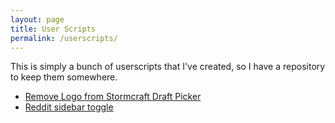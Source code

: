 ```yaml
---
layout: page
title: User Scripts
permalink: /userscripts/
---
```


This is simply a bunch of userscripts that I've created, so I have a repository to keep them somewhere.

 * [Remove Logo from Stormcraft Draft Picker](/userscripts/removestormcraftlogo.user.js)
 * [Reddit sidebar toggle](/userscripts/hideredditsidebar.user.js)
